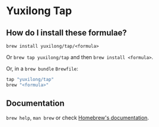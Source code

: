 # Yuxilong Tap

## How do I install these formulae?

`brew install yuxilong/tap/<formula>`

Or `brew tap yuxilong/tap` and then `brew install <formula>`.

Or, in a `brew bundle` `Brewfile`:

```ruby
tap "yuxilong/tap"
brew "<formula>"
```

## Documentation

`brew help`, `man brew` or check [Homebrew's documentation](https://docs.brew.sh).

